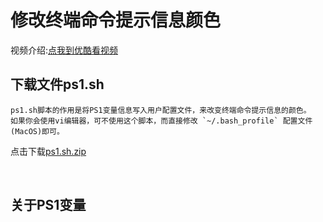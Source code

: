 # 修改终端命令提示信息颜色

视频介绍:[点我到优酷看视频]()

## 下载文件ps1.sh
	ps1.sh脚本的作用是将PS1变量信息写入用户配置文件，来改变终端命令提示信息的颜色。
	如果你会使用vi编辑器，可不使用这个脚本，而直接修改 `~/.bash_profile` 配置文件(MacOS)即可。 

点击下载[ps1.sh.zip]()

<br>

## 关于PS1变量




